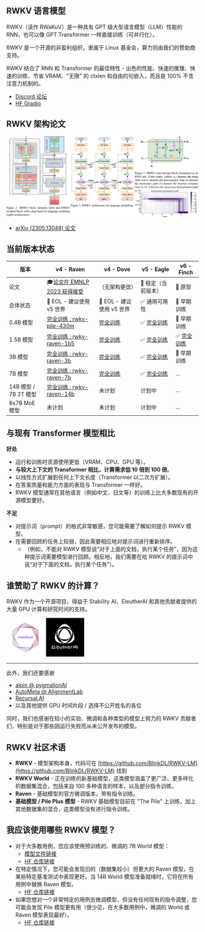 ## RWKV 语言模型

RWKV（读作 RWaKuV）是一种具有 GPT 级大型语言模型（LLM）性能的 RNN，也可以像 GPT Transformer 一样直接训练（可并行化）。

RWKV 是一个开源的非盈利组织，隶属于 Linux 基金会，算力则由我们的赞助商支持。

RWKV 结合了 RNN 和 Transformer 的最佳特性 - 出色的性能、快速的推理、快速的训练、节省 VRAM、"无限" 的 ctxlen 和自由的句嵌入，而且是 100% 不含注意力机制的。

- [Discord 论坛](https://discord.gg/bDSBUMeFpc)
- [HF Gradio](https://huggingface.co/spaces/BlinkDL/RWKV-Gradio-2)

## RWKV 架构论文

[![RWKV 论文封面](./img/RWKV-paper.png)](https://arxiv.org/abs/2305.13048)
- [arXiv (2305.13048) 论文](https://arxiv.org/abs/2305.13048)

## 当前版本状态

| 版本 | v4 - Raven | v4 - Dove | v5 - Eagle | v6 - Finch |
|---|---|---|---|---|
| 论文 | 🎓[论文在 EMNLP 2023 获得接受](https://arxiv.org/abs/2305.13048) | （无架构更改） | 🔧 稳定（当前版本） | 🧪 原型 |
| 总体状态 | 🌚 EOL - 建议使用 v5 世界 | 🌚 EOL - 建议使用 v5 世界 | ✅ 通用可用性 | 🧪 早期训练 |
| 0.4B 模型 | [完全训练 : rwkv-pile-430m](https://huggingface.co/RWKV/rwkv-4-430m-pile) | [完全训练](https://huggingface.co/RWKV/rwkv-4-world-430m) | ✅ [完全训练](https://huggingface.co/BlinkDL/rwkv-5-world/blob/main/RWKV-5-World-0.4B-v2-20231113-ctx4096.pth) | 🧪 早期训练 |
| 1.5B 模型 | [完全训练 : rwkv-raven-1b5](https://huggingface.co/RWKV/rwkv-raven-1b5) | [完全训练](https://huggingface.co/RWKV/rwkv-4-world-1b5) | ✅ [完全训练](https://huggingface.co/BlinkDL/rwkv-5-world/blob/main/RWKV-5-World-1B5-v2-20231025-ctx4096.pth) | ✅ [完全训练](https://huggingface.co/BlinkDL/rwkv-6-world/blob/main/RWKV-x060-World-1B6-v2-20240208-ctx4096.pth) |
| 3B 模型 | [完全训练 : rwkv-raven-3b](https://huggingface.co/RWKV/rwkv-raven-3b) | [完全训练](https://huggingface.co/RWKV/rwkv-4-world-3b) | ✅  [完全训练](https://huggingface.co/BlinkDL/rwkv-5-world/blob/main/RWKV-5-World-3B-v2-20231118-ctx16k.pth) | 🧪 早期训练 |
| 7B 模型 | [完全训练 : rwkv-raven-7b](https://huggingface.co/RWKV/rwkv-raven-7b) | [完全训练](https://huggingface.co/RWKV/rwkv-4-world-7b) | ✅  [完全训练](https://huggingface.co/RWKV/v5-Eagle-7B/blob/main/RWKV-v5-Eagle-World-7B-v2-20240128-ctx4096.pth) | ... |
| 14B 模型 / 7B 2T 模型 | [完全训练 : rwkv-raven-14b](https://huggingface.co/RWKV/rwkv-raven-14b) | 未计划 | 计划中 | ... |
| 8x7B MoE 模型 | 未计划 | 未计划 | 计划中 | ... |

## 与现有 Transformer 模型相比

**好处**

+ 运行和训练时资源使用更低（VRAM、CPU、GPU 等）。
+ **与较大上下文的 Transformer 相比，计算需求低 10 倍到 100 倍**。
+ 以线性方式扩展到任何上下文长度（Transformer 以二次方扩展）。
+ 在答案质量和能力方面的表现与 Transformer 一样好。
+ RWKV 模型通常在其他语言（例如中文、日文等）的训练上比大多数现有的开源模型要好。

**不足**

+ 对提示词（prompt）的格式非常敏感，您可能需要了解如何提示 RWKV 模型。
+ 在需要回顾的任务上较弱，因此需要相应地对提示词进行重新排序。
    + （例如，不能对 RWKV 模型说“对于上面的文档，执行某个任务”，因为这种提示词需要模型进行回顾。相反地，我们需要在给 RWKV 的提示词中说“对于下面的文档，执行某个任务”）。

## 谁赞助了 RWKV 的计算？

RWKV 作为一个开源项目，得益于 Stability AI、EleutherAI 和其他贡献者提供的大量 GPU 计算和研究时间的支持。

<div class="sponsor_logos">
    <a href="https://stability.ai/" target="_blank"><img src="./img/sponsor/Stability-AI.jpg" width="100px"/></a>
    <a href="https://www.eleuther.ai/" target="_blank"><img src="./img/sponsor/EleutherAI_logo.svg.png" width="100px"/></a>
</div>

---

此外，我们还要感谢
- [alpin @ pygmalionAI](https://pygmalion.chat/)
- [AutoMeta @ AlignmentLab](https://twitter.com/alignment_lab)
- [Recursal.AI](https://recursal.ai)
- 以及其他提供 GPU 时间片段 / 选择不公开姓名的各位

同时，我们也感谢在较小的实验、微调和各种类型的模型上努力的 RWKV 贡献者们，特别是对于那些因运行失败而从未公开发布的模型。

## RWKV 社区术语

- **RWKV** - 模型架构本身，代码可在 [https://github.com/BlinkDL/RWKV-LM](https://github.com/BlinkDL/RWKV-LM) 找到
- **RWKV World** - 正在训练的新基础模型，这类模型涵盖了更广泛、更多样化的数据集混合，包括来自 100 多种语言的样本，以及部分指令训练。
- **Raven** - 基础模型的官方微调版本，带有指令训练。
- **基础模型 / Pile Plus 模型** - RWKV 基础模型目前在 "The Pile" 上训练，加上其他数据集的混合，这类模型没有进行指令训练。

## 我应该使用哪些 RWKV 模型？

- 对于大多数用例，您应该使用预训练的、微调的 7B World 模型：
    - [模型文件链接](https://huggingface.co/BlinkDL/rwkv-4-world/blob/main/RWKV-4-World-7B-v1-20230626-ctx4096.pth) 
    - [HF 仓库链接](https://huggingface.co/BlinkDL/rwkv-4-world)
- 在特定情况下，您可能会发现旧的（数据集较小）但更大的 Raven 模型，在某些特定基准测试中表现更好。当 14B World 模型准备就绪时，它将在所有用例中替换 Raven 模型。
    - [HF 仓库链接](https://huggingface.co/BlinkDL/rwkv-4-raven)
- 如果您想对一个非常特定的用例去微调模型，但没有任何现有的指令调整，您可能会发现 Pile 模型更有用（很少见，在大多数用例中，微调的 World 或 Raven 模型表现最好）。
    - [HF 仓库链接](https://huggingface.co/BlinkDL/rwkv-4-pile-14b)